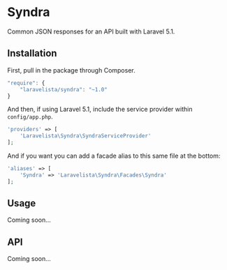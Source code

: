# Syndra

Common JSON responses for an API built with Laravel 5.1.

## Installation

First, pull in the package through Composer.

```js
"require": {
    "laravelista/syndra": "~1.0"
}
```

And then, if using Laravel 5.1, include the service provider within `config/app.php`.

```php
'providers' => [
    'Laravelista\Syndra\SyndraServiceProvider'
];
```

And if you want you can add a facade alias to this same file at the bottom:

```php
'aliases' => [
    'Syndra' => 'Laravelista\Syndra\Facades\Syndra'
];
```

## Usage

Coming soon...

## API

Coming soon...
